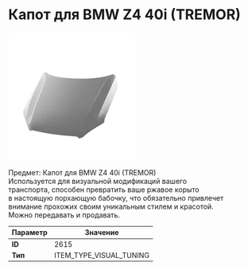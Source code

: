 # Капот для BMW Z4 40i (TREMOR)

![Item Image](../img/2615.webp?raw=true)

Предмет: Капот для BMW Z4 40i (TREMOR)<br>Используется для визуальной модификаций вашего<br>транспорта, способен превратить ваше ржавое корыто<br>в настоящую порхающую бабочку, что обязательно привлечет<br>внимание прохожих своим уникальным стилем и красотой.<br>Можно передавать и продавать.


| Параметр | Значение |
|----------|----------|
| **ID** | 2615 |
| **Тип** | ITEM_TYPE_VISUAL_TUNING |

